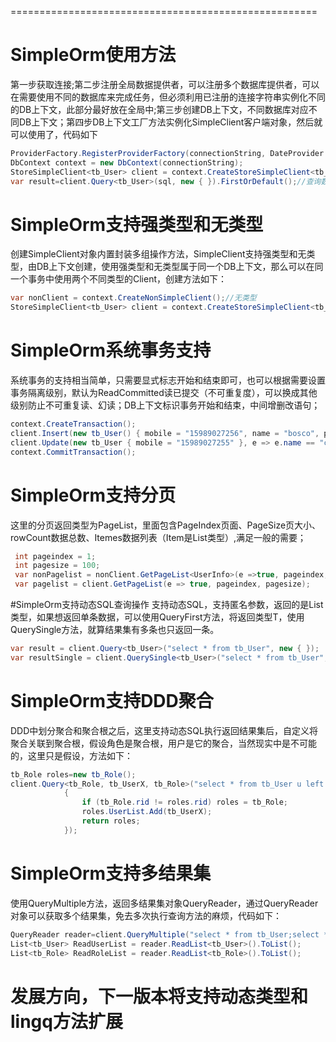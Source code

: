 =====================================================<br/>
# SimpleOrm使用方法
第一步获取连接;第二步注册全局数据提供者，可以注册多个数据库提供者，可以在需要使用不同的数据库来完成任务，但必须利用已注册的连接字符串实例化不同的DB上下文，此部分最好放在全局中;第三步创建DB上下文，不同数据库对应不同DB上下文；第四步DB上下文工厂方法实例化SimpleClient客户端对象，然后就可以使用了，代码如下<br/>
```C# string connectionString = ConfigHelper.GetConnectionString("SqlConnection");
ProviderFactory.RegisterProviderFactory(connectionString, DateProvider.SqlServer);//注册工厂建议放在全局处
DbContext context = new DbContext(connectionString);
StoreSimpleClient<tb_User> client = context.CreateStoreSimpleClient<tb_User>();
var result=client.Query<tb_User>(sql, new { }).FirstOrDefault();//查询数据
```
# SimpleOrm支持强类型和无类型
创建SimpleClient对象内置封装多组操作方法，SimpleClient支持强类型和无类型，由DB上下文创建，使用强类型和无类型属于同一个DB上下文，那么可以在同一个事务中使用两个不同类型的Client，创建方法如下：
``` C#
var nonClient = context.CreateNonSimpleClient();//无类型
StoreSimpleClient<tb_User> client = context.CreateStoreSimpleClient<tb_User>();//强类型
```
# SimpleOrm系统事务支持
系统事务的支持相当简单，只需要显式标志开始和结束即可，也可以根据需要设置事务隔离级别，默认为ReadCommitted读已提交（不可重复度），可以换成其他级别防止不可重复读、幻读；DB上下文标识事务开始和结束，中间增删改语句；
``` C#     
context.CreateTransaction();
client.Insert(new tb_User() { mobile = "15989027256", name = "bosco", password = "123456", sex = 1, roleid = 1 });
client.Update(new tb_User { mobile = "15989027255" }, e => e.name == "cxb");
context.CommitTransaction();
```
# SimpleOrm支持分页
这里的分页返回类型为PageList，里面包含PageIndex页面、PageSize页大小、rowCount数据总数、Itemes数据列表（Item是List<TResult>类型）,满足一般的需要；
``` C#
 int pageindex = 1;
 int pagesize = 100;
 var nonPagelist = nonClient.GetPageList<UserInfo>(e =>true, pageindex, pagesize);
 var pagelist = client.GetPageList(e => true, pageindex, pagesize);
```
#SimpleOrm支持动态SQL查询操作
支持动态SQL，支持匿名参数，返回的是List<TResult>类型，如果想返回单条数据，可以使用QueryFirst方法，将返回类型T，使用QuerySingle方法，就算结果集有多条也只返回一条。</p>
``` C#
var result = client.Query<tb_User>("select * from tb_User", new { });
var resultSingle = client.QuerySingle<tb_User>("select * from tb_User", new { });
```
# SimpleOrm支持DDD聚合
DDD中划分聚合和聚合根之后，这里支持动态SQL执行返回结果集后，自定义将聚合关联到聚合根，假设角色是聚合根，用户是它的聚合，当然现实中是不可能的，这里只是假设，方法如下：
``` C#
tb_Role roles=new tb_Role();
client.Query<tb_Role, tb_UserX, tb_Role>("select * from tb_User u left join tb_Role r on u.roleid=r.rid", (tb_Role, tb_UserX) =>
            {
                if (tb_Role.rid != roles.rid) roles = tb_Role;
                roles.UserList.Add(tb_UserX);
                return roles;
            });
```
# SimpleOrm支持多结果集
使用QueryMultiple方法，返回多结果集对象QueryReader，通过QueryReader对象可以获取多个结果集，免去多次执行查询方法的麻烦，代码如下：
``` C#
QueryReader reader=client.QueryMultiple("select * from tb_User;select * from tb_Role");
List<tb_User> ReadUserList = reader.ReadList<tb_User>().ToList();
List<tb_Role> ReadRoleList = reader.ReadList<tb_Role>().ToList();
```
# 发展方向，下一版本将支持动态类型和lingq方法扩展

